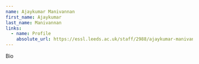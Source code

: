 ```yaml
---
name: Ajaykumar Manivannan
first_name: Ajaykumar
last_name: Manivannan
links:
  - name: Profile
    absolute_url: https://essl.leeds.ac.uk/staff/2988/ajaykumar-manivannan
---
```


Bio
